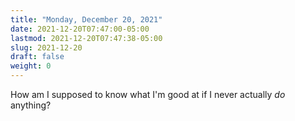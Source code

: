 ```yaml
---
title: "Monday, December 20, 2021"
date: 2021-12-20T07:47:00-05:00
lastmod: 2021-12-20T07:47:38-05:00
slug: 2021-12-20
draft: false
weight: 0
---
```


How am I supposed to know what I'm good at if I never actually _do_ anything?

[//]: # "Exported with love from a post written in Org mode"
[//]: # "- https://github.com/kaushalmodi/ox-hugo"
